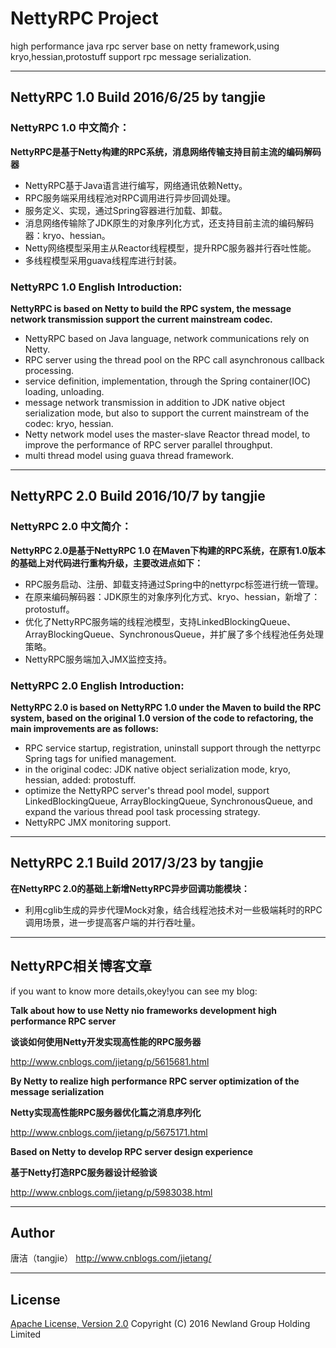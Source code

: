 # NettyRPC Project
high performance java rpc server base on netty framework,using kryo,hessian,protostuff support rpc message serialization.

----------
## NettyRPC 1.0 Build 2016/6/25 by tangjie

### NettyRPC 1.0 中文简介：
**NettyRPC是基于Netty构建的RPC系统，消息网络传输支持目前主流的编码解码器**
* NettyRPC基于Java语言进行编写，网络通讯依赖Netty。
* RPC服务端采用线程池对RPC调用进行异步回调处理。
* 服务定义、实现，通过Spring容器进行加载、卸载。
* 消息网络传输除了JDK原生的对象序列化方式，还支持目前主流的编码解码器：kryo、hessian。
* Netty网络模型采用主从Reactor线程模型，提升RPC服务器并行吞吐性能。
* 多线程模型采用guava线程库进行封装。

### NettyRPC 1.0 English Introduction:
**NettyRPC is based on Netty to build the RPC system, the message network transmission support the current mainstream codec.**
* NettyRPC based on Java language, network communications rely on Netty.
* RPC server using the thread pool on the RPC call asynchronous callback processing.
* service definition, implementation, through the Spring container(IOC) loading, unloading.
* message network transmission in addition to JDK native object serialization mode, but also to support the current mainstream of the codec: kryo, hessian.
* Netty network model uses the master-slave Reactor thread model, to improve the performance of RPC server parallel throughput.
* multi thread model using guava thread framework.

----------
## NettyRPC 2.0 Build 2016/10/7 by tangjie

### NettyRPC 2.0 中文简介：
**NettyRPC 2.0是基于NettyRPC 1.0 在Maven下构建的RPC系统，在原有1.0版本的基础上对代码进行重构升级，主要改进点如下：**
* RPC服务启动、注册、卸载支持通过Spring中的nettyrpc标签进行统一管理。
* 在原来编码解码器：JDK原生的对象序列化方式、kryo、hessian，新增了：protostuff。
* 优化了NettyRPC服务端的线程池模型，支持LinkedBlockingQueue、ArrayBlockingQueue、SynchronousQueue，并扩展了多个线程池任务处理策略。
* NettyRPC服务端加入JMX监控支持。

### NettyRPC 2.0 English Introduction:
**NettyRPC 2.0 is based on NettyRPC 1.0 under the Maven to build the RPC system, based on the original 1.0 version of the code to refactoring, the main improvements are as follows:**
* RPC service startup, registration, uninstall support through the nettyrpc Spring tags for unified management.
* in the original codec: JDK native object serialization mode, kryo, hessian, added: protostuff.
* optimize the NettyRPC server's thread pool model, support LinkedBlockingQueue, ArrayBlockingQueue, SynchronousQueue, and expand the various thread pool task processing strategy.
* NettyRPC JMX monitoring support.

----------
## NettyRPC 2.1 Build 2017/3/23 by tangjie

**在NettyRPC 2.0的基础上新增NettyRPC异步回调功能模块：**
* 利用cglib生成的异步代理Mock对象，结合线程池技术对一些极端耗时的RPC调用场景，进一步提高客户端的并行吞吐量。

----------
## NettyRPC相关博客文章
if you want to know more details,okey!you can see my blog:

**Talk about how to use Netty nio frameworks development high performance RPC server**

**谈谈如何使用Netty开发实现高性能的RPC服务器**

http://www.cnblogs.com/jietang/p/5615681.html

**By Netty to realize high performance RPC server optimization of the message serialization**

**Netty实现高性能RPC服务器优化篇之消息序列化**

http://www.cnblogs.com/jietang/p/5675171.html

**Based on Netty to develop RPC server design experience**

**基于Netty打造RPC服务器设计经验谈**

http://www.cnblogs.com/jietang/p/5983038.html

----------

## Author
唐洁（tangjie） http://www.cnblogs.com/jietang/

----------

## License
[Apache License, Version 2.0](http://www.apache.org/licenses/LICENSE-2.0.html) Copyright (C) 2016 Newland Group Holding Limited
